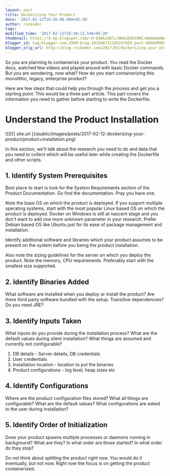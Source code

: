 ```yaml
---
layout: post
title: Dockerizing Your Product
date: '2017-02-12T16:36:00.000+05:30'
author: rockoder
tags: 
modified_time: '2017-02-12T16:36:12.546+05:30'
thumbnail: https://4.bp.blogspot.com/-H-EABk2d0lc/WKAzDdXzOWI/AAAAAAAAAHQ/JrXnZ8lpps0UvEop2GmyNfHXSxZcXNRhwCLcB/s72-c/product%2Binstallation.png
blogger_id: tag:blogger.com,1999:blog-101508721195247855.post-995699965305667231
blogger_orig_url: http://blog.rockoder.com/2017/02/dockerizing-your-product-part-1.html
---
```


So you are planning to containerize your product. You read the Docker docs, watched few videos and played around with basic Docker commands. But you are wondering, now what? How do you start containerizing this monolithic, legacy, enterprise product?

Here are few steps that could help you through the process and get you a starting point. This would be a three part article. This part covers the information you need to gather before starting to write the Dockerfile.

# Understand the Product Installation

![]({{ site.url }}/public/images/posts/2017-02-12-dockerizing-your-product/product+installation.png)

In this section, we'll talk about the research you need to do and data that you need to collect which will be useful later while creating the Dockerfile and other scripts.

## 1. Identify System Prerequisites

Best place to start is look for the System Requirements section of the Product Documentation. Go find the documentation. Pray you have one. 

Note the base OS on which the product is deployed. If you support multiple operating systems, start with the most popular Linux based OS on which the product is deployed. Docker on Windows is still at nascent stage and you don't want to add one more unknown parameter in your research. Prefer Debian based OS like Ubuntu just for its ease of package management and installation.

Identify additional software and libraries which your product assumes to be present on the system before you being the product installation.

Also note the sizing guidelines for the server on which you deploy the product. Note the memory, CPU requirements. Preferably start with the smallest size supported.

## 2. Identify Binaries Added

What software are installed when you deploy or install the product? Are there third party software bundled with the setup. Transitive dependencies? Do you need JRE?

## 3. Identify Inputs Taken

What inputs do you provide during the installation process? What are the default values during silent installation? What things are assumed and currently not configurable?

1. DB details - Server details, DB credentials
1. User credentials
1. Installation location - location to put the binaries
1. Product configurations - log level, heap sizes etc

## 4. Identify Configurations

Where are the product configuration files stored? What all things are configurable? What are the default values? What configurations are asked to the user during installation?

## 5. Identify Order of Initialization

Does your product spawns multiple processes or daemons running in background? What are they? In what order are those started? In what order do they stop?

Do not think about splitting the product right now. You would do it eventually, but not now. Right now the focus is on getting the product containerized.